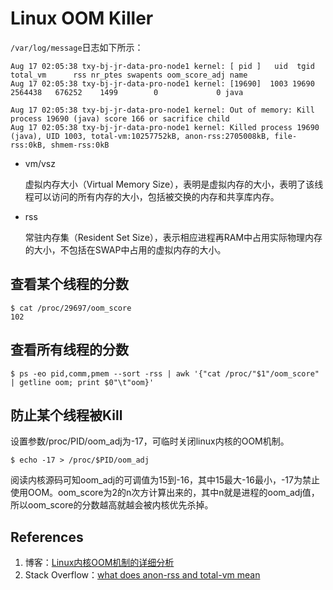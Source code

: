 # Linux OOM Killer

`/var/log/message`日志如下所示：

```
Aug 17 02:05:38 txy-bj-jr-data-pro-node1 kernel: [ pid ]   uid  tgid total_vm      rss nr_ptes swapents oom_score_adj name
Aug 17 02:05:38 txy-bj-jr-data-pro-node1 kernel: [19690]  1003 19690  2564438   676252    1499        0             0 java

Aug 17 02:05:38 txy-bj-jr-data-pro-node1 kernel: Out of memory: Kill process 19690 (java) score 166 or sacrifice child
Aug 17 02:05:38 txy-bj-jr-data-pro-node1 kernel: Killed process 19690 (java), UID 1003, total-vm:10257752kB, anon-rss:2705008kB, file-rss:0kB, shmem-rss:0kB
```

- vm/vsz

  虚拟内存大小（Virtual Memory Size），表明是虚拟内存的大小，表明了该线程可以访问的所有内存的大小，包括被交换的内存和共享库内存。

- rss

  常驻内存集（Resident Set Size），表示相应进程再RAM中占用实际物理内存的大小，不包括在SWAP中占用的虚拟内存的大小。

## 查看某个线程的分数

```
$ cat /proc/29697/oom_score
102
```

## 查看所有线程的分数

```
$ ps -eo pid,comm,pmem --sort -rss | awk '{"cat /proc/"$1"/oom_score" | getline oom; print $0"\t"oom}'
```

## 防止某个线程被Kill

设置参数/proc/PID/oom_adj为-17，可临时关闭linux内核的OOM机制。

```
$ echo -17 > /proc/$PID/oom_adj
```

阅读内核源码可知oom_adj的可调值为15到-16，其中15最大-16最小，-17为禁止使用OOM。oom_score为2的n次方计算出来的，其中n就是进程的oom_adj值，所以oom_score的分数越高就越会被内核优先杀掉。

## References

1. 博客：[Linux内核OOM机制的详细分析](https://blog.51cto.com/laoxu/1267097)
2. Stack Overflow：[what does anon-rss and total-vm mean](https://stackoverflow.com/questions/18845857/what-does-anon-rss-and-total-vm-mean)